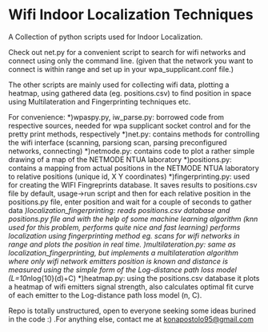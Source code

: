 # Wifi Indoor Localization Techniques

A Collection of python scripts used for Indoor Localization.

Check out net.py for a convenient script to search for wifi networks and connect using only the command line. (given that the network you want to connect is within range and set up in your wpa_supplicant.conf file.)

The other scripts are mainly used for collecting wifi data, plotting a heatmap, using gathered data (eg. positions.csv) to find position in space using Multilateration and Fingerprinting techniques etc. 

For convenience:
*)wpaspy.py, iw_parse.py: borrowed code from respective sources, needed for wpa supplicant socket control and for the pretty print methods, respectively 
*)net.py: contains methods for controlling the wifi interface (scanning, parsiong scan, parsing preconfigured networks, connecting)
*)netmode.py: contains code to plot a rather simple drawing of a map of the NETMODE NTUA laboratory
*)positions.py: contains a mapping from actual positions in the NETMODE NTUA laboratory to relative positions (unique id, X Y coordinates)
*)fingerprinting.py: used for creating the WIFI Fingreprints database. It saves results to positions.csv file by default, usage->run script and then for each relative position in the positions.py file, enter position and wait for a couple of seconds to gather data
*)localization_fingerprinting: reads positions.csv database and positions.py file and with the help of some machine learning algorithm (knn used for this problem, performs quite nice and fast learning) performs localization using fingerprinting method eg. scans for wifi networks in range and plots the position in real time.
*)multilateration.py: same as localization_fingerprinting, but implements a multilateration algorithm where only wifi network emitters position is known and distance is measured using the simple form of the Log-distance path loss model (L=10*n*log{10}(d)+C)
*)heatmap.py: using the positions.csv database it plots a heatmap of wifi emitters signal strength, also calculates optimal fit curve of each emitter to the Log-distance path loss model (n, C).

Repo is totally unstructured, open to everyone seeking some ideas burined in the code :) .For anything else, contact me at konapostolo95@gmail.com
